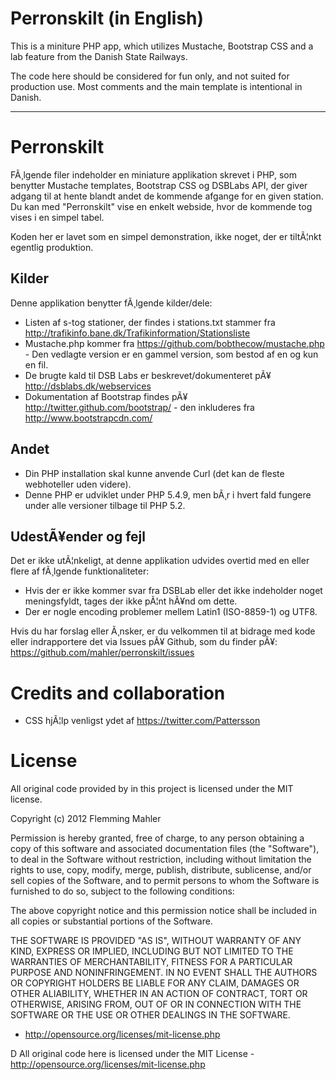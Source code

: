 Perronskilt (in English)
========================
This is a miniture PHP app, which utilizes Mustache, Bootstrap CSS and a lab feature from the Danish State Railways.

The code here should be considered for fun only, and not suited for production use. Most comments and the main template is intentional in Danish.

***

Perronskilt
===========
FÃ¸lgende filer indeholder en miniature applikation skrevet i PHP, som benytter Mustache templates, Bootstrap CSS og DSBLabs API, der giver adgang til at hente blandt andet de kommende afgange for en given station. Du kan med "Perronskilt" vise en enkelt webside, hvor de kommende tog vises i en simpel tabel.

Koden her er lavet som en simpel demonstration, ikke noget, der er tiltÃ¦nkt egentlig produktion. 

Kilder
------
Denne applikation benytter fÃ¸lgende kilder/dele:

* Listen af s-tog stationer, der findes i stations.txt stammer fra http://trafikinfo.bane.dk/Trafikinformation/Stationsliste
* Mustache.php kommer fra https://github.com/bobthecow/mustache.php - Den vedlagte version er en gammel version, som bestod af en og kun en fil.
* De brugte kald til DSB Labs er beskrevet/dokumenteret pÃ¥ http://dsblabs.dk/webservices
* Dokumentation af Bootstrap findes pÃ¥ http://twitter.github.com/bootstrap/ - den inkluderes fra http://www.bootstrapcdn.com/

Andet
-----
* Din PHP installation skal kunne anvende Curl (det kan de fleste webhoteller uden videre).
* Denne PHP er udviklet under PHP 5.4.9, men bÃ¸r i hvert fald fungere under alle versioner tilbage til PHP 5.2.


UdestÃ¥ender og fejl
-------------------
Det er ikke utÃ¦nkeligt, at denne applikation udvides overtid med en eller flere af fÃ¸lgende funktionaliteter:

* Hvis der er ikke kommer svar fra DSBLab eller det ikke indeholder noget meningsfyldt, tages der ikke pÃ¦nt hÃ¥nd om dette.
* Der er nogle encoding problemer mellem Latin1 (ISO-8859-1) og UTF8.

Hvis du har forslag eller Ã¸nsker, er du velkommen til at bidrage med kode eller indrapportere det via Issues pÃ¥ Github, som du finder pÃ¥:
https://github.com/mahler/perronskilt/issues


Credits and collaboration
=========================
* CSS hjÃ¦lp venligst ydet af https://twitter.com/Pattersson

License
=======
All original code provided by in this project is licensed under the MIT license.

Copyright (c) 2012 Flemming Mahler 

Permission is hereby granted, free of charge, to any person obtaining a copy of this software and associated documentation files (the "Software"), 
to deal in the Software without restriction, including without limitation the rights to use, copy, modify, merge, publish, distribute, sublicense, 
and/or sell copies of the Software, and to permit persons to whom the Software is furnished to do so, subject to the following conditions:

The above copyright notice and this permission notice shall be included in all copies or substantial portions of the Software.

THE SOFTWARE IS PROVIDED "AS IS", WITHOUT WARRANTY OF ANY KIND, EXPRESS OR IMPLIED, INCLUDING BUT NOT LIMITED TO THE WARRANTIES OF MERCHANTABILITY, 
FITNESS FOR A PARTICULAR PURPOSE AND NONINFRINGEMENT. IN NO EVENT SHALL THE AUTHORS OR COPYRIGHT HOLDERS BE LIABLE FOR ANY CLAIM, DAMAGES OR OTHER 
ALIABILITY, WHETHER IN AN ACTION OF CONTRACT, TORT OR OTHERWISE, ARISING FROM, OUT OF OR IN CONNECTION WITH THE SOFTWARE OR THE USE OR OTHER DEALINGS 
IN THE SOFTWARE.

- http://opensource.org/licenses/mit-license.php



D
All original code here is licensed under the MIT License - http://opensource.org/licenses/mit-license.php
